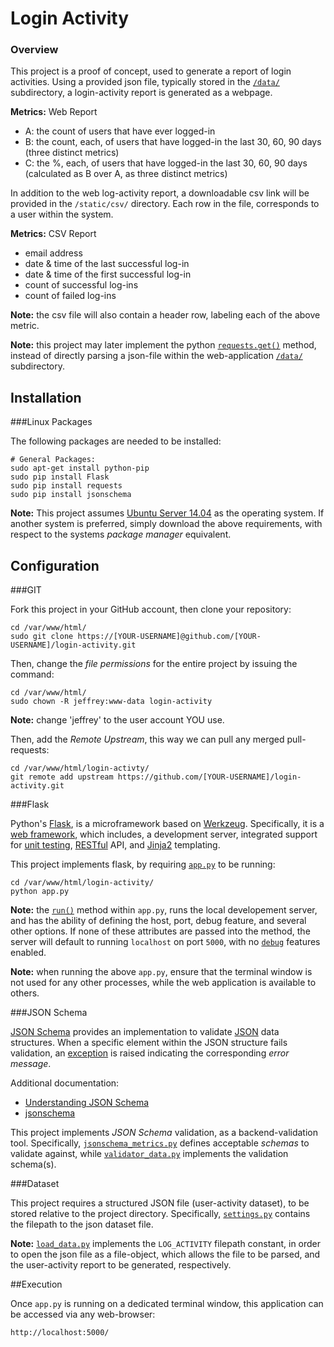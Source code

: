 Login Activity
================

### Overview

This project is a proof of concept, used to generate a report of login activities. Using a provided json file, typically stored in the [`/data/`](https://github.com/jeff1evesque/login-activity/blob/master/data/) subdirectory, a login-activity report is generated as a webpage.

**Metrics:** Web Report

- A: the count of users that have ever logged-in
- B: the count, each, of users that have logged-in the last 30, 60, 90 days (three distinct metrics)
- C: the %, each, of users that have logged-in the last 30, 60, 90 days (calculated as B over A, as three distinct metrics)

In addition to the web log-activity report, a downloadable csv link will be provided in the `/static/csv/` directory.  Each row in the file, corresponds to a user within the system.

**Metrics:** CSV Report

- email address
- date & time of the last successful log-in
- date & time of the first successful log-in
- count of successful log-ins
- count of failed log-ins

**Note:** the csv file will also contain a header row, labeling each of the above metric.

**Note:** this project may later implement the python [`requests.get()`](http://docs.python-requests.org/en/latest/user/quickstart/#json-response-content) method, instead of directly parsing a json-file within the web-application [`/data/`](https://github.com/jeff1evesque/login-activity/blob/master/data/) subdirectory.

## Installation

###Linux Packages

The following packages are needed to be installed:

```
# General Packages:
sudo apt-get install python-pip
sudo pip install Flask
sudo pip install requests
sudo pip install jsonschema
```

**Note:** This project assumes [Ubuntu Server 14.04](http://www.ubuntu.com/download/server) as the operating system. If another system is preferred, simply download the above requirements, with respect to the systems *package manager* equivalent.

## Configuration

###GIT

Fork this project in your GitHub account, then clone your repository:

```
cd /var/www/html/
sudo git clone https://[YOUR-USERNAME]@github.com/[YOUR-USERNAME]/login-activity.git
```

Then, change the *file permissions* for the entire project by issuing the command:

```
cd /var/www/html/
sudo chown -R jeffrey:www-data login-activity
```

**Note:** change 'jeffrey' to the user account YOU use.

Then, add the *Remote Upstream*, this way we can pull any merged pull-requests:

```
cd /var/www/html/login-activty/
git remote add upstream https://github.com/[YOUR-USERNAME]/login-activity.git
```

###Flask

Python's [Flask](http://flask.pocoo.org/), is a microframework based on [Werkzeug](http://werkzeug.pocoo.org/).  Specifically, it is a [web framework](http://en.wikipedia.org/wiki/Web_application_framework), which includes, a development server, integrated support for [unit testing](http://en.wikipedia.org/wiki/Unit_testing), [RESTful](http://en.wikipedia.org/wiki/Representational_state_transfer) API, and [Jinja2](http://jinja.pocoo.org/) templating.

This project implements flask, by requiring [`app.py`](https://github.com/jeff1evesque/login-activity/blob/master/app.py) to be running:

```
cd /var/www/html/login-activity/
python app.py
```

**Note:** the [`run()`](http://flask.pocoo.org/docs/0.10/api/#flask.Flask.run) method within `app.py`, runs the local developement server, and has the ability of defining the host, port, debug feature, and several other options. If none of these attributes are passed into the method, the server will default to running `localhost` on port `5000`, with no [`debug`](http://flask.pocoo.org/docs/0.10/quickstart/#debug-mode) features enabled.

**Note:** when running the above `app.py`, ensure that the terminal window is not used for any other processes, while the web application is available to others.

###JSON Schema

[JSON Schema](https://pypi.python.org/pypi/jsonschema) provides an implementation to validate [JSON](http://en.wikipedia.org/wiki/JSON) data structures. When a specific element within the JSON structure fails validation, an [exception](https://wiki.python.org/moin/HandlingExceptions) is raised indicating the corresponding *error message*.

Additional documentation:

- [Understanding JSON Schema](http://spacetelescope.github.io/understanding-json-schema/)
- [jsonschema](http://python-jsonschema.readthedocs.org/en/latest/)

This project implements *JSON Schema* validation, as a backend-validation tool. Specifically, [`jsonschema_metrics.py`](https://github.com/jeff1evesque/login-activity/blob/master/package/schema/jsonschema_metrics.py) defines acceptable *schemas* to validate against, while [`validator_data.py`](https://github.com/jeff1evesque/login-activity/blob/master/package/validator/validator_data.py) implements the validation schema(s).

###Dataset

This project requires a structured JSON file (user-activity dataset), to be stored relative to the project directory.  Specifically, [`settings.py`](https://github.com/jeff1evesque/login-activity/blob/master/settings.py#L10) contains the filepath to the json dataset file.

**Note:** [`load_data.py`](https://github.com/jeff1evesque/login-activity/blob/master/package/load_data.py#L13) implements the `LOG_ACTIVITY` filepath constant, in order to open the json file as a file-object, which allows the file to be parsed, and the user-activity report to be generated, respectively.

##Execution

Once `app.py` is running on a dedicated terminal window, this application can be accessed via any web-browser:

```
http://localhost:5000/
```
